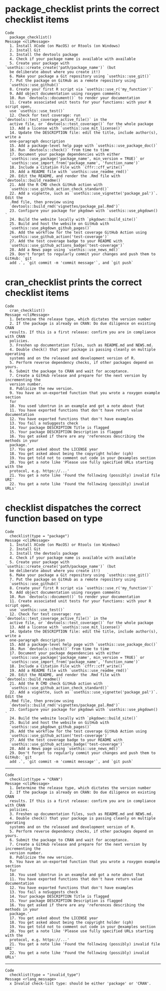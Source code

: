 # package_checklist prints the correct checklist items

    Code
      package_checklist()
    Message <cliMessage>
      1. Install XCode (on MacOS) or Rtools (on Windows)
      2. Install Git
      3. Install the devtools package
      4. Check if your package name is available with available
      5. Create your package with `usethis::create_create('path/package_name')` (but
      be deliberate about where you create it!)
      6. Make your package a Git repository using `usethis::use_git()`
      7. Put the package on GitHub as a remote repository using
      `usethis::use_github()`
      8. Create your first R script via `usethis::use_r('my_function')`
      9. Add object documentation using roxygen comments
      10. Run `devtools::document()` to render your documentation
      11. Create associated unit tests for your functions: with your R script open,
      use `usethis::use_test()`
      12. Check for test coverage: run `devtools::test_coverage_active_file()` in the
      active file, or `devtools::test_coverage()` for the whole package
      13. Add a license with `usethis::use_mit_license()`
      14. Update the DESCRIPTION file: edit the title, include author(s), write a
      one-paragraph description
      15. Add a package-level help page with `usethis::use_package_doc()`
      16. Run `devtools::check()` from time to time
      17. Document your package dependencies with either
      `usethis::use_package('package_name', min_version = TRUE)` or
      `usethis::use_import_from('package_name', 'function_name')`
      18. Include a Citation File with `cffr::cff_write()`
      19. Add a README file with `usethis::use_readme_rmd()`
      20. Edit the README, and render the .Rmd file with `devtools::build_readme()`
      21. Add the R CMD check GitHub action with
      `usethis::use_github_action_check_standard()`
      22. Add a vignette, such as `usethis::use_vignette('package_pal')`. Edit the
      .Rmd file, then preview using
      `devtools::build_rmd('vignettes/package_pal.Rmd')`
      23. Configure your package for pkgdown with `usethis::use_pkgdown() `
      24. Build the website locally with `pkgdown::build_site()`
      25. Build and host the website on GitHub with
      `usethis::use_pkgdown_github_pages()`
      26. Add the workflow for the test coverage GitHub Action using
      `usethis::use_github_action('test-coverage')`
      27. Add the test coverage badge to your README with
      `usethis::use_github_actions_badge('test-coverage')`
      28. Add a News page using `usethis::use_news_md()`
      29. Don't forget to regularly commit your changes and push them to GitHub: `git
      add .`, `git commit -m 'commit message'`, and `git push`

# cran_checklist prints the correct checklist items

    Code
      cran_checklist()
    Message <cliMessage>
      1. Determine the release type, which dictates the version number
      2. If the package is already on CRAN: Do due diligence on existing CRAN
      results. If this is a first release: confirm you are in compliance with CRAN
      policies.
      3. Freshen up documentation files, such as README.md and NEWS.md.
      4. Double check() that your package is passing cleanly on multiple operating
      systems and on the released and development version of R.
      5. Perform reverse dependency checks, if other packages depend on yours.
      6. Submit the package to CRAN and wait for acceptance.
      7. Create a GitHub release and prepare for the next version by incrementing the
      version number.
      8. Publicize the new version.
      9. You have an un-exported function that you wrote a roxygen example section
      for
      10. You used \dontrun in an example and got a note about that
      11. You have exported functions that don't have return value documentation
      12. You have exported functions that don't have examples
      13. You fail a noSuggests check
      14. Your package DESCRIPTION Title is flagged
      15. Your package DESCRIPTION Description is flagged
      16. You get asked if there are any 'references describing the methods in your
      package.'
      17. You get asked about the LICENSE year
      18. You get asked about being the copyright holder (cph)
      19. You get told not to comment out code in your @examples section
      20. You get a note like 'Please use fully specified URLs starting with the
      protocol, e.g. https://...'
      21. You get a note like 'Found the following (possibly) invalid file URI'
      22. You get a note like 'Found the following (possibly) invalid URLs'

# checklist dispatches the correct function based on type

    Code
      checklist(type = "package")
    Message <cliMessage>
      1. Install XCode (on MacOS) or Rtools (on Windows)
      2. Install Git
      3. Install the devtools package
      4. Check if your package name is available with available
      5. Create your package with `usethis::create_create('path/package_name')` (but
      be deliberate about where you create it!)
      6. Make your package a Git repository using `usethis::use_git()`
      7. Put the package on GitHub as a remote repository using
      `usethis::use_github()`
      8. Create your first R script via `usethis::use_r('my_function')`
      9. Add object documentation using roxygen comments
      10. Run `devtools::document()` to render your documentation
      11. Create associated unit tests for your functions: with your R script open,
      use `usethis::use_test()`
      12. Check for test coverage: run `devtools::test_coverage_active_file()` in the
      active file, or `devtools::test_coverage()` for the whole package
      13. Add a license with `usethis::use_mit_license()`
      14. Update the DESCRIPTION file: edit the title, include author(s), write a
      one-paragraph description
      15. Add a package-level help page with `usethis::use_package_doc()`
      16. Run `devtools::check()` from time to time
      17. Document your package dependencies with either
      `usethis::use_package('package_name', min_version = TRUE)` or
      `usethis::use_import_from('package_name', 'function_name')`
      18. Include a Citation File with `cffr::cff_write()`
      19. Add a README file with `usethis::use_readme_rmd()`
      20. Edit the README, and render the .Rmd file with `devtools::build_readme()`
      21. Add the R CMD check GitHub action with
      `usethis::use_github_action_check_standard()`
      22. Add a vignette, such as `usethis::use_vignette('package_pal')`. Edit the
      .Rmd file, then preview using
      `devtools::build_rmd('vignettes/package_pal.Rmd')`
      23. Configure your package for pkgdown with `usethis::use_pkgdown() `
      24. Build the website locally with `pkgdown::build_site()`
      25. Build and host the website on GitHub with
      `usethis::use_pkgdown_github_pages()`
      26. Add the workflow for the test coverage GitHub Action using
      `usethis::use_github_action('test-coverage')`
      27. Add the test coverage badge to your README with
      `usethis::use_github_actions_badge('test-coverage')`
      28. Add a News page using `usethis::use_news_md()`
      29. Don't forget to regularly commit your changes and push them to GitHub: `git
      add .`, `git commit -m 'commit message'`, and `git push`

---

    Code
      checklist(type = "CRAN")
    Message <cliMessage>
      1. Determine the release type, which dictates the version number
      2. If the package is already on CRAN: Do due diligence on existing CRAN
      results. If this is a first release: confirm you are in compliance with CRAN
      policies.
      3. Freshen up documentation files, such as README.md and NEWS.md.
      4. Double check() that your package is passing cleanly on multiple operating
      systems and on the released and development version of R.
      5. Perform reverse dependency checks, if other packages depend on yours.
      6. Submit the package to CRAN and wait for acceptance.
      7. Create a GitHub release and prepare for the next version by incrementing the
      version number.
      8. Publicize the new version.
      9. You have an un-exported function that you wrote a roxygen example section
      for
      10. You used \dontrun in an example and got a note about that
      11. You have exported functions that don't have return value documentation
      12. You have exported functions that don't have examples
      13. You fail a noSuggests check
      14. Your package DESCRIPTION Title is flagged
      15. Your package DESCRIPTION Description is flagged
      16. You get asked if there are any 'references describing the methods in your
      package.'
      17. You get asked about the LICENSE year
      18. You get asked about being the copyright holder (cph)
      19. You get told not to comment out code in your @examples section
      20. You get a note like 'Please use fully specified URLs starting with the
      protocol, e.g. https://...'
      21. You get a note like 'Found the following (possibly) invalid file URI'
      22. You get a note like 'Found the following (possibly) invalid URLs'

---

    Code
      checklist(type = "invalid_type")
    Message <rlang_message>
      x Invalid check-list type: should be either 'package' or 'CRAN'.

